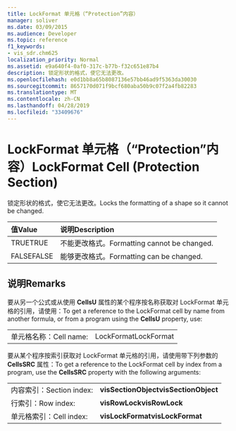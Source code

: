 ```yaml
---
title: LockFormat 单元格（“Protection”内容）
manager: soliver
ms.date: 03/09/2015
ms.audience: Developer
ms.topic: reference
f1_keywords:
- vis_sdr.chm625
localization_priority: Normal
ms.assetid: e9a640f4-0af0-317c-b77b-f32c651e87b4
description: 锁定形状的格式，使它无法更改。
ms.openlocfilehash: e0d1bb8a65b8087136e57bb46ad9f5363da30030
ms.sourcegitcommit: 8657170d071f9bcf680aba50b9c07f2a4fb82283
ms.translationtype: MT
ms.contentlocale: zh-CN
ms.lasthandoff: 04/28/2019
ms.locfileid: "33409676"
---
```

# <a name="lockformat-cell-protection-section"></a><span data-ttu-id="7b391-103">LockFormat 单元格（“Protection”内容）</span><span class="sxs-lookup"><span data-stu-id="7b391-103">LockFormat Cell (Protection Section)</span></span>

<span data-ttu-id="7b391-104">锁定形状的格式，使它无法更改。</span><span class="sxs-lookup"><span data-stu-id="7b391-104">Locks the formatting of a shape so it cannot be changed.</span></span>
  
|<span data-ttu-id="7b391-105">**值**</span><span class="sxs-lookup"><span data-stu-id="7b391-105">**Value**</span></span>|<span data-ttu-id="7b391-106">**说明**</span><span class="sxs-lookup"><span data-stu-id="7b391-106">**Description**</span></span>|
|:-----|:-----|
| <span data-ttu-id="7b391-107">TRUE</span><span class="sxs-lookup"><span data-stu-id="7b391-107">TRUE</span></span>  <br/> | <span data-ttu-id="7b391-108">不能更改格式。</span><span class="sxs-lookup"><span data-stu-id="7b391-108">Formatting cannot be changed.</span></span>  <br/> |
| <span data-ttu-id="7b391-109">FALSE</span><span class="sxs-lookup"><span data-stu-id="7b391-109">FALSE</span></span>  <br/> | <span data-ttu-id="7b391-110">能够更改格式。</span><span class="sxs-lookup"><span data-stu-id="7b391-110">Formatting can be changed.</span></span>  <br/> |
   
## <a name="remarks"></a><span data-ttu-id="7b391-111">说明</span><span class="sxs-lookup"><span data-stu-id="7b391-111">Remarks</span></span>

<span data-ttu-id="7b391-112">要从另一个公式或从使用 **CellsU** 属性的某个程序按名称获取对 LockFormat 单元格的引用，请使用：</span><span class="sxs-lookup"><span data-stu-id="7b391-112">To get a reference to the LockFormat cell by name from another formula, or from a program using the **CellsU** property, use:</span></span> 
  
|||
|:-----|:-----|
| <span data-ttu-id="7b391-113">单元格名称：</span><span class="sxs-lookup"><span data-stu-id="7b391-113">Cell name:</span></span>  <br/> | <span data-ttu-id="7b391-114">LockFormat</span><span class="sxs-lookup"><span data-stu-id="7b391-114">LockFormat</span></span>  <br/> |
   
<span data-ttu-id="7b391-115">要从某个程序按索引获取对 LockFormat 单元格的引用，请使用带下列参数的 **CellsSRC** 属性：</span><span class="sxs-lookup"><span data-stu-id="7b391-115">To get a reference to the LockFormat cell by index from a program, use the **CellsSRC** property with the following arguments:</span></span> 
  
|||
|:-----|:-----|
| <span data-ttu-id="7b391-116">内容索引：</span><span class="sxs-lookup"><span data-stu-id="7b391-116">Section index:</span></span>  <br/> |<span data-ttu-id="7b391-117">**visSectionObject**</span><span class="sxs-lookup"><span data-stu-id="7b391-117">**visSectionObject**</span></span> <br/> |
| <span data-ttu-id="7b391-118">行索引：</span><span class="sxs-lookup"><span data-stu-id="7b391-118">Row index:</span></span>  <br/> |<span data-ttu-id="7b391-119">**visRowLock**</span><span class="sxs-lookup"><span data-stu-id="7b391-119">**visRowLock**</span></span> <br/> |
| <span data-ttu-id="7b391-120">单元格索引：</span><span class="sxs-lookup"><span data-stu-id="7b391-120">Cell index:</span></span>  <br/> |<span data-ttu-id="7b391-121">**visLockFormat**</span><span class="sxs-lookup"><span data-stu-id="7b391-121">**visLockFormat**</span></span> <br/> |
   

